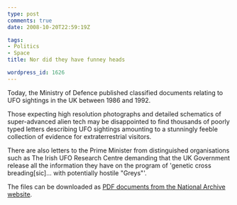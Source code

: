 ```yaml
---
type: post
comments: true
date: 2008-10-20T22:59:19Z

tags:
- Politics
- Space
title: Nor did they have funney heads

wordpress_id: 1626
---
```


Today, the Ministry of Defence published classified documents relating to UFO sightings in the UK between 1986 and 1992.

Those expecting high resolution photographs and detailed schematics of super-advanced alien tech may be disappointed to find thousands of poorly typed letters describing UFO sightings amounting to a stunningly feeble collection of evidence for extraterrestrial visitors.

There are also letters to the Prime Minister from distinguished organisations such as The Irish UFO Research Centre demanding that the UK Government release all the information they have on the program of 'genetic cross breading[sic]... with potentially hostile "Greys"'.

The files can be downloaded as [PDF documents from the National Archive website](http://ufos.nationalarchives.gov.uk/).
